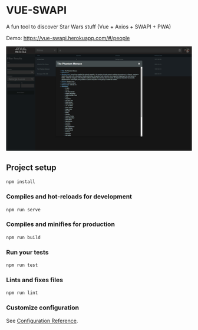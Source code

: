 # VUE-SWAPI
A fun tool to discover Star Wars stuff (Vue + Axios + SWAPI + PWA)

Demo: https://vue-swapi.herokuapp.com/#/people

![alt text](https://raw.githubusercontent.com/oceangravity/vue-swapi/master/public/img/screen.png)

## Project setup
```
npm install
```

### Compiles and hot-reloads for development
```
npm run serve
```

### Compiles and minifies for production
```
npm run build
```

### Run your tests
```
npm run test
```

### Lints and fixes files
```
npm run lint
```

### Customize configuration
See [Configuration Reference](https://cli.vuejs.org/config/).

